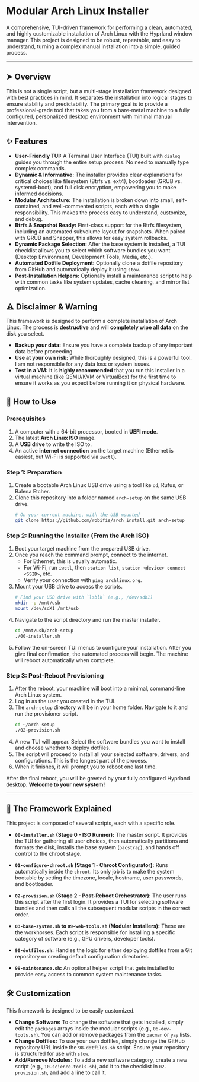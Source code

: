 # Modular Arch Linux Installer

A comprehensive, TUI-driven framework for performing a clean, automated, and highly customizable installation of Arch Linux with the Hyprland window manager. This project is designed to be robust, repeatable, and easy to understand, turning a complex manual installation into a simple, guided process.

-----

## ➤ Overview

This is not a single script, but a multi-stage installation framework designed with best practices in mind. It separates the installation into logical stages to ensure stability and predictability. The primary goal is to provide a professional-grade tool that takes you from a bare-metal machine to a fully configured, personalized desktop environment with minimal manual intervention.

## ✨ Features

  * **User-Friendly TUI:** A Terminal User Interface (TUI) built with `dialog` guides you through the entire setup process. No need to manually type complex commands.
  * **Dynamic & Informative:** The installer provides clear explanations for critical choices like filesystem (Btrfs vs. ext4), bootloader (GRUB vs. systemd-boot), and full disk encryption, empowering you to make informed decisions.
  * **Modular Architecture:** The installation is broken down into small, self-contained, and well-commented scripts, each with a single responsibility. This makes the process easy to understand, customize, and debug.
  * **Btrfs & Snapshot Ready:** First-class support for the Btrfs filesystem, including an automated subvolume layout for snapshots. When paired with GRUB and Snapper, this allows for easy system rollbacks.
  * **Dynamic Package Selection:** After the base system is installed, a TUI checklist allows you to select which software bundles you want (Desktop Environment, Development Tools, Media, etc.).
  * **Automated Dotfile Deployment:** Optionally clone a dotfile repository from GitHub and automatically deploy it using `stow`.
  * **Post-Installation Helpers:** Optionally install a maintenance script to help with common tasks like system updates, cache cleaning, and mirror list optimization.

## ⚠️ Disclaimer & Warning

This framework is designed to perform a complete installation of Arch Linux. The process is **destructive** and will **completely wipe all data** on the disk you select.

  * **Backup your data:** Ensure you have a complete backup of any important data before proceeding.
  * **Use at your own risk:** While thoroughly designed, this is a powerful tool. I am not responsible for any data loss or system issues.
  * **Test in a VM:** It is **highly recommended** that you run this installer in a virtual machine (like QEMU/KVM or VirtualBox) for the first time to ensure it works as you expect before running it on physical hardware.

## 🚀 How to Use

### Prerequisites

1.  A computer with a 64-bit processor, booted in **UEFI mode**.
2.  The latest **Arch Linux ISO** image.
3.  A **USB drive** to write the ISO to.
4.  An active **internet connection** on the target machine (Ethernet is easiest, but Wi-Fi is supported via `iwctl`).

### Step 1: Preparation

1.  Create a bootable Arch Linux USB drive using a tool like `dd`, Rufus, or Balena Etcher.
2.  Clone this repository into a folder named `arch-setup` on the same USB drive.
    ```bash
    # On your current machine, with the USB mounted
    git clone https://github.com/robifis/arch_install.git arch-setup
    ```

### Step 2: Running the Installer (From the Arch ISO)

1.  Boot your target machine from the prepared USB drive.
2.  Once you reach the command prompt, connect to the internet.
      * For Ethernet, this is usually automatic.
      * For Wi-Fi, run `iwctl`, then `station list`, `station <device> connect <SSID>`, etc.
      * Verify your connection with `ping archlinux.org`.
3.  Mount your USB drive to access the scripts.
    ```bash
    # Find your USB drive with `lsblk` (e.g., /dev/sdb1)
    mkdir -p /mnt/usb
    mount /dev/sdX1 /mnt/usb 
    ```
4.  Navigate to the script directory and run the master installer.
    ```bash
    cd /mnt/usb/arch-setup
    ./00-installer.sh
    ```
5.  Follow the on-screen TUI menus to configure your installation. After you give final confirmation, the automated process will begin. The machine will reboot automatically when complete.

### Step 3: Post-Reboot Provisioning

1.  After the reboot, your machine will boot into a minimal, command-line Arch Linux system.
2.  Log in as the user you created in the TUI.
3.  The `arch-setup` directory will be in your home folder. Navigate to it and run the provisioner script.
    ```bash
    cd ~/arch-setup
    ./02-provision.sh
    ```
4.  A new TUI will appear. Select the software bundles you want to install and choose whether to deploy dotfiles.
5.  The script will proceed to install all your selected software, drivers, and configurations. This is the longest part of the process.
6.  When it finishes, it will prompt you to reboot one last time.

After the final reboot, you will be greeted by your fully configured Hyprland desktop. **Welcome to your new system\!**

-----

## 🔧 The Framework Explained

This project is composed of several scripts, each with a specific role.

  * **`00-installer.sh` (Stage 0 - ISO Runner):** The master script. It provides the TUI for gathering all user choices, then automatically partitions and formats the disk, installs the base system (`pacstrap`), and hands off control to the chroot stage.

  * **`01-configure-chroot.sh` (Stage 1 - Chroot Configurator):** Runs automatically inside the `chroot`. Its only job is to make the system bootable by setting the timezone, locale, hostname, user passwords, and bootloader.

  * **`02-provision.sh` (Stage 2 - Post-Reboot Orchestrator):** The user runs this script after the first login. It provides a TUI for selecting software bundles and then calls all the subsequent modular scripts in the correct order.

  * **`03-base-system.sh` to `09-web-tools.sh` (Modular Installers):** These are the workhorses. Each script is responsible for installing a specific category of software (e.g., GPU drivers, developer tools).

  * **`98-dotfiles.sh`:** Handles the logic for either deploying dotfiles from a Git repository or creating default configuration directories.

  * **`99-maintenance.sh`:** An optional helper script that gets installed to provide easy access to common system maintenance tasks.

## 🛠️ Customization

This framework is designed to be easily customized.

  * **Change Software:** To change the software that gets installed, simply edit the `packages` arrays inside the modular scripts (e.g., `06-dev-tools.sh`). You can add or remove packages from the `pacman` or `yay` lists.
  * **Change Dotfiles:** To use your own dotfiles, simply change the GitHub repository URL inside the `98-dotfiles.sh` script. Ensure your repository is structured for use with `stow`.
  * **Add/Remove Modules:** To add a new software category, create a new script (e.g., `10-science-tools.sh`), add it to the checklist in `02-provision.sh`, and add a line to call it.
